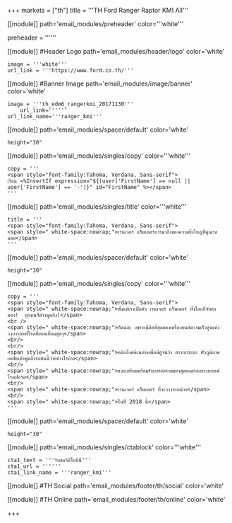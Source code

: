 +++
markets = ["th"]
title = '''TH Ford Ranger Raptor KMI All'''

[[module]]
path='email_modules/preheader'
color='''white'''

preheader = ''''''

[[module]] #Header Logo
path='email_modules/header/logo'
color='white'

	image = '''white'''
	url_link = '''https://www.ford.co.th/'''

[[module]] #Banner Image
path='email_modules/image/banner'
color='white'

	image = '''th_edm6_rangerkmi_20171130'''
		url_link=''''''
	url_link_name='''ranger_kmi'''

[[module]]
path='email_modules/spacer/default'
color='white'

	height="30"

[[module]]
path='email_modules/singles/copy'
color='''white'''

	copy = '''
    <span style="font-family:Tahoma, Verdana, Sans-serif">
	เรียน <%InsertIf expression="${(user['FirstName'] == null || user['FirstName'] == '-')}" id="FirstName" %></span>
    '''

[[module]]
path='email_modules/singles/title'
color='''white'''

	title = '''
    <span style="font-family:Tahoma, Verdana, Sans-serif">    
	<span style=" white-space:nowrap;">เรนเจอร์ แร็พเตอร์การมาถึงของความยิ่งใหญ่ที่คุณรอคอย</span>
    '''

[[module]]
path='email_modules/spacer/default'
color='white'

	height="30"

[[module]]
path='email_modules/singles/copy'
color='''white'''

	copy = '''
    <span style="font-family:Tahoma, Verdana, Sans-serif">
	<span style=" white-space:nowrap;">ตั้งแต่เราเปิดตัว เรนเจอร์ แร็พเตอร์ ทั้งโลกก็จับตามอง!  ทุกคนก็ต่างพูดถึง!</span>
    <br />
    <span style=" white-space:nowrap;">ก็แน่ล่ะ เพราะนี่คือที่สุดของเครื่องยนต์ความเร็วสูงแห่งวงการออฟโรดที่ยอดเยี่ยมสุดๆ</span> 
    <br/>
    <br/>
    <span style=" white-space:nowrap;">คลิกลิ้งค์ด้านล่างเพื่อพิสูจน์ว่า สาวกกระบะ ทั่วภูมิภาคเอเชียเค้าพูดถึงรถคันนี้ว่าอย่างไรบ้าง</span>
    <br/>
    <span style=" white-space:nowrap;">และเตรียมพร้อมรับการคำรามของสุดยอดรถกระบะออฟโรดฟอร์ด</span> 
    <br/>
    <span style=" white-space:nowrap;">เรนเจอร์ แร็พเตอร์ ที่จะวางจำหน่าย</span> 
    <br/>
    <span style=" white-space:nowrap;">ในปี 2018 นี้</span>
    '''
    
[[module]]
path='email_modules/spacer/default'
color='white'

	height="30"
    
[[module]]
path='email_modules/singles/ctablock'
color='''white'''

	cta1_text = '''รับชมวิดีโอที่นี่'''
	cta1_url = ''''''
	cta1_link_name = '''ranger_kmi'''

[[module]] #TH Social
path='email_modules/footer/th/social'
color='white'

[[module]] #TH Online
path='email_modules/footer/th/online'
color='white'

+++